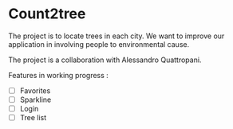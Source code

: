 # Count2tree

The project is to locate trees in each city. We want to improve our application in involving people to environmental cause. 

The project is a collaboration with Alessandro Quattropani.

Features in working progress :
- [ ] Favorites
- [ ] Sparkline
- [ ] Login
- [ ] Tree list
